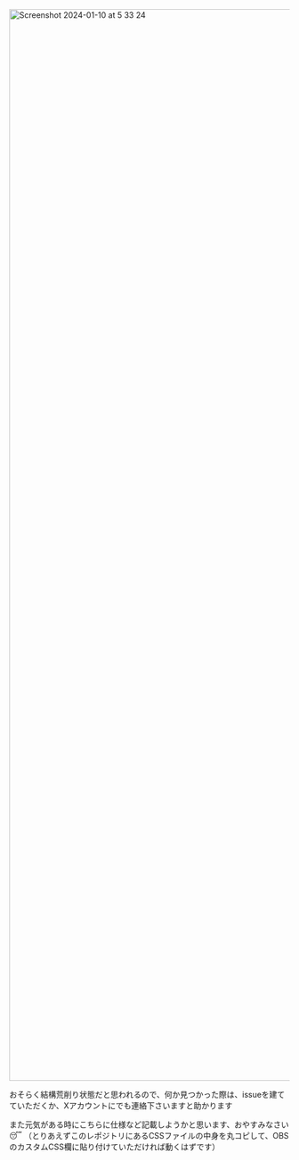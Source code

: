 <img width="1926" alt="Screenshot 2024-01-10 at 5 33 24" src="https://github.com/MoomA-0750/horizontal-comments-css/assets/23278754/6d33c1d3-d8db-436e-9a5f-aed5df9eccb7">

おそらく結構荒削り状態だと思われるので、何か見つかった際は、issueを建てていただくか、Xアカウントにでも連絡下さいますと助かります

また元気がある時にこちらに仕様など記載しようかと思います、おやすみなさい😴
（とりあえずこのレポジトリにあるCSSファイルの中身を丸コピして、OBSのカスタムCSS欄に貼り付けていただければ動くはずです）
